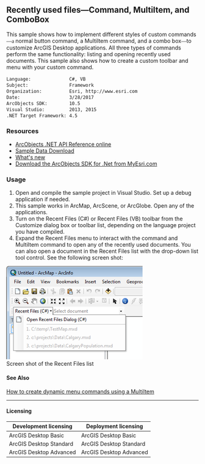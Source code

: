 ## Recently used files—Command, MultiItem, and ComboBox

This sample shows how to implement different styles of custom commands<font face="Verdana" xmlns="http://www.w3.org/1999/xhtml" xmlns:my="http://schemas.microsoft.com/office/infopath/2003/myXSD/2006-02-10T23:25:53">—a </font>normal button command, a MultiItem command, and a combo box<font face="Verdana" xmlns="http://www.w3.org/1999/xhtml" xmlns:my="http://schemas.microsoft.com/office/infopath/2003/myXSD/2006-02-10T23:25:53">—</font>to customize ArcGIS Desktop applications. All three types of commands perform the same functionality: listing and opening recently used documents. This sample also shows how to create a custom toolbar and menu with your custom command.   


<!-- TODO: Fill this section below with metadata about this sample-->
```
Language:              C#, VB
Subject:               Framework
Organization:          Esri, http://www.esri.com
Date:                  3/28/2017
ArcObjects SDK:        10.5
Visual Studio:         2013, 2015
.NET Target Framework: 4.5
```

### Resources

* [ArcObjects .NET API Reference online](http://desktop.arcgis.com/en/arcobjects/latest/net/webframe.htm)  
* [Sample Data Download](../../releases)  
* [What's new](http://desktop.arcgis.com/en/arcobjects/latest/net/webframe.htm#05247c04-bfd9-4e36-ae09-bc6e833c3b14.htm)  
* [Download the ArcObjects SDK for .Net from MyEsri.com](https://my.esri.com/)  

### Usage
1. Open and compile the sample project in Visual Studio. Set up a debug application if needed.  
1. This sample works in ArcMap, ArcScene, or ArcGlobe. Open any of the applications.  
1. Turn on the Recent Files (C#) or Recent Files (VB) toolbar from the Customize dialog box or toolbar list, depending on the language project you have compiled.  
1. Expand the Recent Files menu to interact with the command and MultiItem command to open any of the recently used documents. You can also open a document in the Recent Files list with the drop-down list tool control. See the following screen shot:  



![Screen shot of the Recent Files list](images/pic1.png)  
Screen shot of the Recent Files list  




#### See Also  
[How to create dynamic menu commands using a MultiItem](http://desktop.arcgis.com/search/?q=How%20to%20create%20dynamic%20menu%20commands%20using%20a%20MultiItem&p=0&language=en&product=arcobjects-sdk-dotnet&version=&n=15&collection=help)  


---------------------------------

#### Licensing  
| Development licensing | Deployment licensing | 
| ------------- | ------------- | 
| ArcGIS Desktop Basic | ArcGIS Desktop Basic |  
| ArcGIS Desktop Standard | ArcGIS Desktop Standard |  
| ArcGIS Desktop Advanced | ArcGIS Desktop Advanced |  


